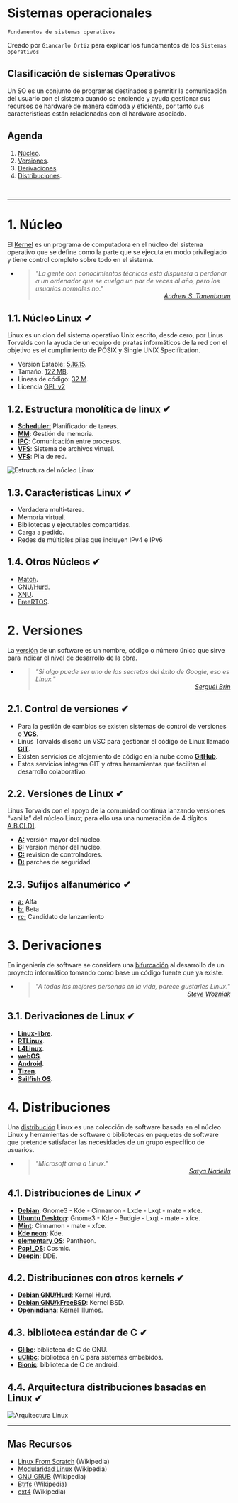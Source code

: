 # Sistemas operacionales
<p><code>Fundamentos de sistemas operativos</code></p>
<p>Creado por <code>Giancarlo Ortiz</code> para explicar los fundamentos de los <code>Sistemas operativos</code></p>

## Clasificación de sistemas Operativos
Un SO es un conjunto de programas destinados a permitir la comunicación del usuario con el sistema cuando se enciende y ayuda gestionar sus recursos de hardware de manera cómoda y eficiente, por tanto sus caracteristicas están relacionadas con el hardware asociado.


## Agenda
1. [Núcleo](#1-núcleo-de-linux).
1. [Versiones](#2-versiones).
1. [Derivaciones](#3-derivaciones).
1. [Distribuciones](#4-distribuciones).

<br>


---
# 1. Núcleo
El [Kernel][1_0] es un programa de computadora en el núcleo del sistema operativo que se define como la parte que se ejecuta en modo privilegiado y tiene control completo sobre todo en el sistema.

* ><i>"La gente con conocimientos técnicos está dispuesta a perdonar a un ordenador que se cuelga un par de veces al año, pero los usuarios normales no."</i><br><cite style="display:block; text-align: right">
[Andrew S. Tanenbaum](https://es.wikipedia.org/wiki/Andrew_S._Tanenbaum)</cite>

[1_0]:https://es.wikipedia.org/wiki/N%C3%BAcleo_(inform%C3%A1tica)#


## 1.1. Núcleo Linux ✔
Linux es un clon del sistema operativo Unix escrito, desde cero, por Linus Torvalds con la ayuda de un equipo de piratas informáticos de la red con el objetivo es el cumplimiento de POSIX y Single UNIX Specification.

* Version Estable: [5.16.15][11_0].
* Tamaño: [122 MB][11_0].
* Lineas de código: [32 M][11_0].
* Licencia [GPL v2][11_1]

[11_0]:https://www.kernel.org/
[11_1]:https://es.wikipedia.org/wiki/GNU_General_Public_License
[11_2]:https://en.wikipedia.org/wiki/Linux_kernel

## 1.2. Estructura monolítica de linux ✔
* [__Scheduler:__][12_1] Planificador de tareas.
* [__MM__][12_2]: Gestión de memoria.
* [__IPC__][12_3]: Comunicación entre procesos.
* [__VFS__][12_4]: Sistema de archivos virtual.
* [__VFS__][12_5]: Pila de red.

![Estructura del núcleo Linux](img/linux-kernel.svg "Núcleo de Linux")

[12_1]:https://es.wikipedia.org/wiki/Planificador
[12_2]: https://es.wikipedia.org/wiki/Gesti%C3%B3n_de_memoria
[12_3]:https://es.wikipedia.org/wiki/Comunicaci%C3%B3n_entre_procesos
[12_4]:https://es.wikipedia.org/wiki/Sistema_de_archivos_virtual
[12_5]:https://en.wikipedia.org/wiki/Network_scheduler


## 1.3. Caracteristicas Linux ✔
* Verdadera multi-tarea.
* Memoria virtual.
* Bibliotecas y ejecutables compartidas.
* Carga a pedido.
* Redes de múltiples pilas que incluyen IPv4 e IPv6


## 1.4. Otros Núcleos ✔
* [Match][14_1].
* [GNU/Hurd][14_2].
* [XNU][14_3].
* [FreeRTOS][14_4].

[14_1]:https://es.wikipedia.org/wiki/Mach_(n%C3%BAcleo)#
[14_2]:https://es.wikipedia.org/wiki/GNU_Hurd
[14_3]:https://en.wikipedia.org/wiki/XNU
[14_4]:https://es.wikipedia.org/wiki/FreeRTOS


# 2. Versiones
La [versión][2_0] de un software es un nombre, código o número único que sirve para indicar el nivel de desarrollo de la obra.

* ><i>"Si algo puede ser uno de los secretos del éxito de Google, eso es Linux."</i><br><cite style="display:block; text-align: right">
[Serguéi Brin](https://es.wikipedia.org/wiki/Sergu%C3%A9i_Brin)</cite>

[2_0]:https://es.wikipedia.org/wiki/Versionado_de_software


## 2.1. Control de versiones ✔
* Para la gestión de cambios se existen sistemas de control de versiones o [**VCS**][21_1].
* Linus Torvalds diseño un VSC para gestionar el código de Linux llamado [**GIT**][21_2].
* Existen servicios de alojamiento de código en la nube como [**GitHub**][21_3].
* Estos servicios integran GIT y otras herramientas que facilitan el desarrollo colaborativo.

[21_1]:https://es.wikipedia.org/wiki/Control_de_versiones
[21_2]:https://es.wikipedia.org/wiki/Git
[21_3]:https://es.wikipedia.org/wiki/GitHub


## 2.2. Versiones de Linux ✔
Linus Torvalds con el apoyo de la comunidad continúa lanzando versiones “vanilla” del núcleo Linux; para ello usa una numeración de 4 dígitos [A.B.C[.D]][22_0].

* [__A:__][22_0]  versión mayor del núcleo.
* [__B:__][22_0]  versión menor del núcleo.
* [__C:__][22_0]  revision de controladores.
* [__D:__][22_0]  parches de seguridad. 

[22_0]:https://es.wikipedia.org/wiki/N%C3%BAcleo_Linux#Versiones


## 2.3. Sufijos alfanumérico ✔
* [__a:__][23_0] Alfa
* [__b:__][23_0] Beta
* [__rc:__][23_0] Candidato de lanzamiento

[23_0]:https://en.wikipedia.org/wiki/Software_versioning


# 3. Derivaciones
En ingeniería de software se considera una [bifurcación][3_0] al desarrollo de un proyecto informático tomando como base un código fuente que ya existe.

* ><i>"A todas las mejores personas en la vida, parece gustarles Linux."</i><br><cite style="display:block; text-align: right">
[Steve Wozniak](https://es.wikipedia.org/wiki/Steve_Wozniak)</cite>

[3_0]:https://es.wikipedia.org/wiki/Bifurcaci%C3%B3n_(desarrollo_de_software)#


## 3.1. Derivaciones de Linux ✔
* [__Linux-libre__][31_1].
* [__RTLinux__][31_2].
* [__L4Linux__][31_3].
* [__webOS__][31_4].
* [__Android__][31_5].
* [__Tizen__][31_6].
* [__Sailfish OS__][31_7].


[31_1]:https://es.wikipedia.org/wiki/Linux-libre
[31_2]:https://es.wikipedia.org/wiki/RTLinux
[31_3]:https://en.wikipedia.org/wiki/L4Linux
[31_4]:https://es.wikipedia.org/wiki/WebOS
[31_5]:https://es.wikipedia.org/wiki/Android
[31_6]:https://es.wikipedia.org/wiki/Tizen
[31_7]:https://es.wikipedia.org/wiki/Sailfish_OS


# 4. Distribuciones
Una [distribución][4_0] Linux es una colección de software basada en el núcleo Linux y herramientas de software o bibliotecas en paquetes de software que pretende satisfacer las necesidades de un grupo específico de usuarios.

* ><i>"Microsoft ama a Linux."</i><br><cite style="display:block; text-align: right">
[Satya Nadella](https://es.wikipedia.org/wiki/Satya_Nadella)</cite>

[4_0]:https://es.wikipedia.org/wiki/Distribuci%C3%B3n_Linux


## 4.1. Distribuciones de Linux ✔
* [__Debian__][41_1]: Gnome3 - Kde - Cinnamon - Lxde - Lxqt - mate - xfce.
* [__Ubuntu Desktop__][41_2]: Gnome3 - Kde - Budgie - Lxqt - mate - xfce.
* [__Mint__][41_3]: Cinnamon - mate - xfce.
* [__Kde neon__][41_4]: Kde.
* [__elementary OS__][41_5]: Pantheon.
* [__Pop!\_OS__][41_6]: Cosmic.
* [__Deepin__][41_7]: DDE.

[41_1]:https://cdimage.debian.org/cdimage/unofficial/non-free/cd-including-firmware/current-live/amd64/iso-hybrid/
[41_2]:https://ubuntu.com/download
[41_3]:https://linuxmint.com/download_all.php
[41_4]:https://neon.kde.org/download
[41_5]:https://elementary.io/es/
[41_6]:https://pop.system76.com/
[41_7]:https://www.deepin.org/en/download/


## 4.2. Distribuciones con otros kernels ✔
* [__Debian GNU/Hurd__][42_1]: Kernel Hurd.
* [__Debian GNU/kFreeBSD__][42_2]: Kernel BSD.
* [__Openindiana__][42_3]: Kernel Illumos.

[42_1]:https://www.debian.org/ports/hurd/index.es.html
[42_2]:https://www.debian.org/ports/kfreebsd-gnu/index.es.html
[42_3]:https://www.openindiana.org/download/


## 4.3. biblioteca estándar de C  ✔
* [__Glibc__][43_1]: biblioteca de C de GNU.
* [__uClibc__][43_2]: biblioteca en C para sistemas embebidos.
* [__Bionic__][43_3]: biblioteca de C de android.

[43_1]:https://www.debian.org/ports/hurd/index.es.html
[43_2]:https://www.debian.org/ports/kfreebsd-gnu/index.es.html
[43_3]:https://es.wikipedia.org/wiki/Bionic_(software)#


## 4.4. Arquitectura distribuciones basadas en Linux ✔

![Arquitectura Linux](img/linux.svg "Arquitectura Linux")


---
## Mas Recursos
- [Linux From Scratch](https://es.wikipedia.org/wiki/Linux_From_Scratch) (Wikipedia)
- [Modularidad Linux](https://es.wikipedia.org/wiki/Portabilidad_del_n%C3%BAcleo_Linux_y_arquitecturas_soportadas) (Wikipedia)
- [GNU GRUB](https://es.wikipedia.org/wiki/GNU_GRUB) (Wikipedia)
- [Btrfs](https://es.wikipedia.org/wiki/Btrfs) (Wikipedia)
- [ext4](https://es.wikipedia.org/wiki/Ext4) (Wikipedia)